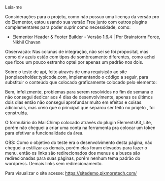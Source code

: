
Leia-me

Considerações para o projeto, como não possuo uma licença da versão pro do Elementor, estou usando sua versão Free junto com outros plugins complementares para poder suprir como necessidade, como:
- Elementor Header & Footer Builder - Versão 1.6.4 | Por Brainstorm Force, Nikhil Chavan

Observação: Nas colunas de integração, não sei se foi proposital, mas como div azuis estão com tipos de sombreamento diferentes, como achei que ficou um pouco estranho optei por apenas um padrão nos dois.

Sobre o teste de api, feito através de uma requisição ao site jsonplaceholder.typicode.com, implementando o código a seguir, para substituir o conteúdo que colocado graficamente colocado pelo elemento:

<script> jQuery.get (' https://jsonplaceholder.typicode.com/posts ', function (data, post) {
		var cont = 1;
		data.forEach (function (post) {
			
			if (cont> 3) {
				Retorna;
			}outro{
				jQuery ('# title-integracao' + cont) .html ('<div class = "elementor-widget-container"> <h2 class = "elementor-header-title elementor-size-default">' + post.title + ' </h2> </div> ');
				jQuery ('# description-integracao' + cont) .html ('<div class = "elementor-widget-container"> <p>' + post.body + '</p> </div>');
			}
			cont ++;
		});
		
	}); </script>

Bem, infelizmente, problemas para serem resolvidos no fim de semana e não consegui dedicar aos 4 dias de desenvolvimente, apenas os últimos dois dias então não consegui aprofundar muito em efeitos e coisas adicionais, mas creio que o principal que separou ser feito no projeto , foi construída.

O formulário do MailChimp colocado através do plugin ElementsKit_Lite, porém não cheguei a criar uma conta na ferramenta pra colocar um token para efetivar a funcionalidade da área.

OBS: Como o objetivo do teste era o desenvolvimento desta página, não cheguei a estilizar as demais, porém elas foram elevados para fazer o menu. então os links são redirecionados dos menus e a busca são redirecionadas para suas páginas, porém nenhum tema padrão do wordpress. Demais links sem redirecionamento.


Para visualizar o site acesse:  https://sitedemo.pixmoretech.com/
